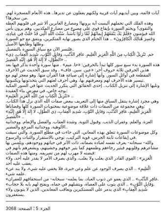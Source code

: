 ------------------------------------------------------------------------

آيات قائمة، وبين أيديهم آيات قريبة ولكنهم يغفلون عن تدبرها.. هذه الأنعام
المسخرة لهم. من سخرها؟.  
وهذه الفلك التي تحملهم أليست آية يرونها! ومصارع الغابرين ألا تثير في
قلوبهم العظة والتقوى؟ ويختم السورة بإيقاع قوي على مصرع من مصارع
المكذبين، وهم يرون بأس الله فيؤمنون «فَلَمْ يَكُ يَنْفَعُهُمْ إِيمانُهُمْ لَمَّا رَأَوْا
بَأْسَنا. سُنَّتَ اللَّهِ الَّتِي قَدْ خَلَتْ فِي عِبادِهِ، وَخَسِرَ هُنالِكَ الْكافِرُونَ» .. هذا الختام
الذي يصور نهاية المتكبرين، ويتفق مع جو السورة وظلها وطابعها الأصيل.  
فلنسر الآن مع سياق السورة بالتفصيل..  
«حم. تَنْزِيلُ الْكِتابِ مِنَ اللَّهِ الْعَزِيزِ الْعَلِيمِ. غافِرِ الذَّنْبِ، وَقابِلِ التَّوْبِ، شَدِيدِ
الْعِقابِ، ذِي الطَّوْلِ، لا إِلهَ إِلَّا هُوَ، إِلَيْهِ الْمَصِيرُ» ..  
هذه السورة بدء سبع سور كلها تبدأ بالحرفين: «حا. ميم» . منها سورة واحدة
يذكر فيها بعد هذين الحرفين ثلاثة حروف أخر: «عين. سين. قاف» . وقد سبق
الحديث عن الأحرف المقطعة في أوائل السور. وأنها إشارة إلى صياغة هذا
القرآن منها. وهو معجز لهم مع تيسير هذه الأحرف لهم ومعرفتهم بها، وهي أحرف
لغتهم التي يتحدثونها ويكتبونها.  
وتليها الإشارة إلى تنزيل الكتاب.. إحدى الحقائق التي يتكرر الحديث عنها في
السور المكية بوجه خاص، في معرض بناء العقيدة:  
«تَنْزِيلُ الْكِتابِ مِنَ اللَّهِ الْعَزِيزِ الْعَلِيمِ» ..  
وهي مجرد إشارة ينتقل السياق منها إلى التعريف ببعض صفات الله الذي نزل هذا
الكتاب. وهي مجموعة من الصفات ذات علاقة موضوعية بمحتويات السورة كلها
وقضاياها:  
«الْعَزِيزِ الْعَلِيمِ، غافِرِ الذَّنْبِ، وَقابِلِ التَّوْبِ، شَدِيدِ الْعِقابِ، ذِي الطَّوْلِ، لا إِلهَ
إِلَّا هُوَ، إِلَيْهِ الْمَصِيرُ» ..  
العزة. والعلم. وغفران الذنب. وقبول التوبة. وشدة العقاب. والفضل والإنعام.
ووحدانية الألوهية، ووحدانية المرجع والمصير..  
وكل موضوعات السورة تتعلق بهذه المعاني، التي جاءت في مطلع السورة. والتي
سيقت في إيقاعات ثابتة الجرس، قوية التركيب، توحي بالاستقرار والثبات
والرسوخ.  
والله- سبحانه- يعرف نفسه لعباده بصفاته، ذات الأثر في حياتهم ووجودهم،
ويلمس بها مشاعرهم وقلوبهم فيثير رجاءهم وطمعهم كما يثير خوفهم وخشيتهم،
ويشعرهم بأنهم في قبضته لا مهرب لهم من تصريفه. ومنها هذه الصفات:  
«الْعَزِيزِ» : القوي القادر الذي يغلب ولا يغلب، والذي يصرف الأمر لا يقدر
عليه أحد، ولا يعقب عليه أحد.  
«الْعَلِيمِ» .. الذي يصرف الوجود عن علم وعن خبرة، فلا يخفى عليه شيء، ولا يند
عن علمه شيء.  
«غافِرِ الذَّنْبِ» .. الذي يعفو عن ذنوب العباد، بما يعلمه- سبحانه- من
استحقاقهم للغفران.  
«وَقابِلِ التَّوْبِ» .. الذي يتوب على العصاة، ويتقبلهم في حماه، ويفتح لهم بابه
بلا حجاب.  
«شَدِيدِ الْعِقابِ» الذي يدمر على المستكبرين ويعاقب المعاندين، الذين لا يتوبون
ولا يستغفرون.

------------------------------------------------------------------------

الجزء: 5 ¦ الصفحة: 3068
